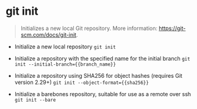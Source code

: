# git init
> Initializes a new local Git repository.
> More information: <https://git-scm.com/docs/git-init>.

- Initialize a new local repository
`git init`

- Initialize a repository with the specified name for the initial branch
`git init --initial-branch={{branch_name}}`

- Initialize a repository using SHA256 for object hashes (requires Git version 2.29+)
`git init --object-format={{sha256}}`

- Initialize a barebones repository, suitable for use as a remote over ssh
`git init --bare`
